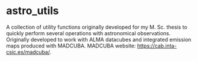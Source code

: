 # astro_utils
A collection of utility functions originally developed for my M. Sc. thesis to quickly perform several operations with astronomical observations.
Originally developed to work with ALMA datacubes and integrated emission maps produced with MADCUBA.
MADCUBA website: https://cab.inta-csic.es/madcuba/.
